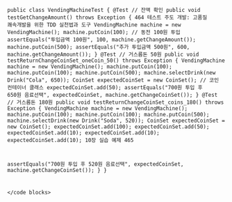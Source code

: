 <code blocks>
 
public class VendingMachineTest {
@Test // 잔액 확인
public void testGetChangeAmount() throws Exception {
 464 테스트 주도 개발: 고품질 쾌속개발을 위한 TDD 실천법과 도구
VendingMachine machine = new VendingMachine(); machine.putCoin(100); // 동전 100원 투입
assertEquals("투입금액 100원", 100, machine.getChangeAmount());
machine.putCoin(500);
assertEquals("추가 투입금액 500원", 600, machine.getChangeAmount()); }
@Test // 거스름돈 50원
public void testReturnChangeCoinSet_oneCoin_50() throws Exception {
VendingMachine machine = new VendingMachine(); machine.putCoin(100);
machine.putCoin(100);
machine.putCoin(500);
machine.selectDrink(new Drink("Cola", 650));
CoinSet expectedCoinSet = new CoinSet(); // 코인 컨테이너 클래스 expectedCoinSet.add(50);
assertEquals("700원 투입 후 650원 음료선택", expectedCoinSet,
machine.getChangeCoinSet());
}
@Test // 거스름돈 180원
public void testReturnChangeCoinSet_coins_180() throws Exception {
VendingMachine machine = new VendingMachine(); machine.putCoin(100);
machine.putCoin(100);
machine.putCoin(500);
machine.selectDrink(new Drink("Soda", 520));
CoinSet expectedCoinSet = new CoinSet(); expectedCoinSet.add(100); expectedCoinSet.add(50); expectedCoinSet.add(10); expectedCoinSet.add(10); expectedCoinSet.add(10);
 10장 실습 예제 465

assertEquals("700원 투입 후 520원 음료선택", expectedCoinSet, machine.getChangeCoinSet());
 } }
 
 </code blocks>
